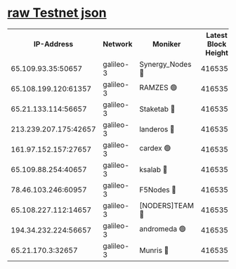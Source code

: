 [raw Testnet json](https://rpc-check.androt.stavr.tech/androt/rpcandrot_result.json)
=

<table><tr><th>IP-Address</th><th>Network</th><th>Moniker</th><th>Latest Block Height</th><th>Earliest Block Height</th><th>Catching Up</th><th>Tx Index</th><th>Voting Power</th><th>Scan Time</th></tr><tr><td>65.109.93.35:50657</td><td>galileo-3</td><td>Synergy_Nodes 🔴</td><td>4165355</td><td>0</td><td>False</td><td>on</td><td>960600</td><td>2023-12-10T07:17:05.009744841UTC</td></tr><tr><td>65.108.199.120:61357</td><td>galileo-3</td><td>RAMZES 🟢</td><td>4165353</td><td>1</td><td>False</td><td>on</td><td>0</td><td>2023-12-10T07:16:54.037708654UTC</td></tr><tr><td>65.21.133.114:56657</td><td>galileo-3</td><td>Staketab 🔴</td><td>4165355</td><td>90001</td><td>False</td><td>on</td><td>2</td><td>2023-12-10T07:17:05.928523610UTC</td></tr><tr><td>213.239.207.175:42657</td><td>galileo-3</td><td>landeros 🔴</td><td>4165352</td><td>2642001</td><td>False</td><td>on</td><td>72</td><td>2023-12-10T07:16:44.079750230UTC</td></tr><tr><td>161.97.152.157:27657</td><td>galileo-3</td><td>cardex 🟢</td><td>4165355</td><td>2945323</td><td>False</td><td>on</td><td>0</td><td>2023-12-10T07:17:05.380862997UTC</td></tr><tr><td>65.109.88.254:40657</td><td>galileo-3</td><td>ksalab 🔴</td><td>4165353</td><td>3000356</td><td>False</td><td>on</td><td>31927</td><td>2023-12-10T07:16:49.557666732UTC</td></tr><tr><td>78.46.103.246:60957</td><td>galileo-3</td><td>F5Nodes 🔴</td><td>4165355</td><td>3057001</td><td>False</td><td>off</td><td>24</td><td>2023-12-10T07:17:05.618175528UTC</td></tr><tr><td>65.108.227.112:14657</td><td>galileo-3</td><td>[NODERS]TEAM 🔴</td><td>4165352</td><td>3176323</td><td>False</td><td>on</td><td>959619</td><td>2023-12-10T07:16:44.403855794UTC</td></tr><tr><td>194.34.232.224:56657</td><td>galileo-3</td><td>andromeda 🟢</td><td>4165353</td><td>4065353</td><td>False</td><td>off</td><td>0</td><td>2023-12-10T07:16:49.182857766UTC</td></tr><tr><td>65.21.170.3:32657</td><td>galileo-3</td><td>Munris 🔴</td><td>4165354</td><td>4065354</td><td>False</td><td>off</td><td>414</td><td>2023-12-10T07:16:56.471664725UTC</td></tr></table>
